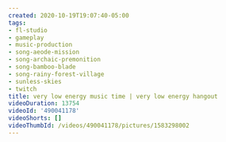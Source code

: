 ```yaml
---
created: 2020-10-19T19:07:40-05:00
tags:
- fl-studio
- gameplay
- music-production
- song-aeode-mission
- song-archaic-premonition
- song-bamboo-blade
- song-rainy-forest-village
- sunless-skies
- twitch
title: very low energy music time | very low energy hangout
videoDuration: 13754
videoId: '490041178'
videoShorts: []
videoThumbId: /videos/490041178/pictures/1583298002
---
```

